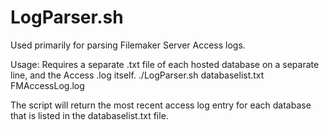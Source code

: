 # LogParser.sh

Used primarily for parsing Filemaker Server Access logs.

Usage:
Requires a separate .txt file of each hosted database on a separate line, and the Access .log itself.
./LogParser.sh databaselist.txt FMAccessLog.log

The script will return the most recent access log entry for each database that is listed in the databaselist.txt file.
